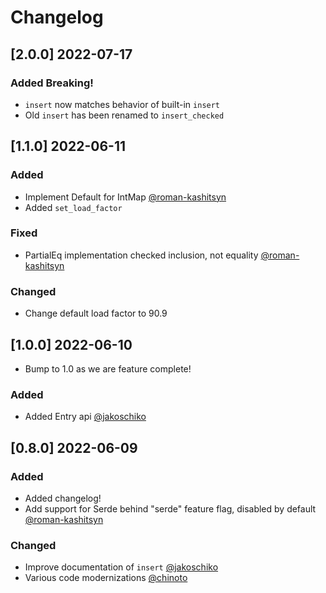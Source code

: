 # Changelog

## [2.0.0] 2022-07-17

### Added Breaking!
- `insert` now matches behavior of built-in `insert`
- Old `insert` has been renamed to `insert_checked`

## [1.1.0] 2022-06-11

### Added 
- Implement Default for IntMap [@roman-kashitsyn](https://github.com/roman-kashitsyn) 
- Added `set_load_factor`

### Fixed
- PartialEq implementation checked inclusion, not equality [@roman-kashitsyn](https://github.com/roman-kashitsyn) 

### Changed
- Change default load factor to 90.9

## [1.0.0] 2022-06-10
- Bump to 1.0 as we are feature complete!

### Added 
- Added Entry api [@jakoschiko](https://github.com/jakoschiko) 


## [0.8.0] 2022-06-09

### Added 
- Added changelog!
- Add support for Serde behind "serde" feature flag, disabled by default [@roman-kashitsyn](https://github.com/roman-kashitsyn) 

### Changed
- Improve documentation of `insert` [@jakoschiko](https://github.com/jakoschiko)
- Various code modernizations [@chinoto](https://github.com/chinoto)

